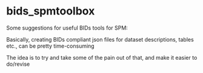 # bids_spmtoolbox
Some suggestions for useful BIDs tools for SPM:

Basically, creating BIDs compliant json files for dataset descriptions, tables etc., can be pretty time-consuming

The idea is to try and take some of the pain out of that, and make it easier to do/revise
